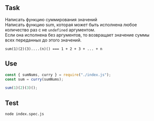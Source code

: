## Task

Написать функцию суммирования значений  
Написать функцию sum, которая может быть исполнена любое количество раз с не `undefined` аргументом.  
Если она исполнена без аргументов, то возвращает значение суммы всех переданных до этого значений.  

```sum(1)(2)(3)....(n)() === 1 + 2 + 3 + ... + n```

## Use
```js
const { sumNums, curry } = require("./index.js");
const sum = curry(sumNums);

sum(1)(2)(3)();
```

## Test
```bash
node index.spec.js
```